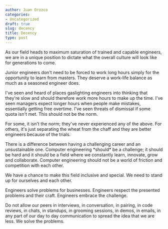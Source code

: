 ```yaml
---
author: Juan Orozco
categories:
- Uncategorized
draft: true
slug: decency
title: Decency
type: post
---
```


As our field heads to maximum saturation of trained and capable engineers, we are in a unique position to dictate what the overall culture will look like for generations to come.

Junior engineers don't need to be forced to work long hours simply for the opportunity to learn from masters. They deserve a work-life balance as much as a seasoned engineer does.

I've seen and heard of places gaslighting engineers into thinking that they're slow and should therefore work more hours to make up the time. I've seen managers expect longer hours when people make mistakes, essentially getting free overtime. I've seen threats of dismissal if some quota isn't met. This should not be the norm.

For some, it isn't the norm; they've never experienced any of the above. For others, it's just separating the wheat from the chaff and they are better engineers because of the trials.

There is a difference between having a challenging career and an unsustainable one. Computer engineering \*should\* be a challenge; it should be hard and it should be a field where we constantly learn, innovate, grow and collaborate. Computer engineering should not be a world of friction and competition with each other.

We have a chance to make this field inclusive and special. We need to stand up for ourselves and each other.

Engineers solve problems for businesses. Engineers respect the presented problems and their craft. Engineers embrace the challenge.

Do not allow our peers in interviews, in conversation, in pairing, in code reviews, in chats, in standups, in grooming sessions, in demos, in emails, in any part of our day to day communication to spread the idea that we are less. We solve the problems.